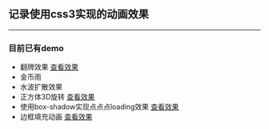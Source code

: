 ## 记录使用css3实现的动画效果
---
### 目前已有demo
- 翻牌效果 [查看效果](https://codepen.io/tangtangjia/pen/xBPzxm)
- 金币雨
- 水波扩散效果
- 正方体3D旋转 [查看效果](https://codepen.io/tangtangjia/pen/LaOBZR)
- 使用box-shadow实现点点点loading效果 [查看效果](https://codepen.io/tangtangjia/pen/pmKbBR)
- 边框填充动画 [查看效果](https://codepen.io/tangtangjia/pen/rgKjNe)